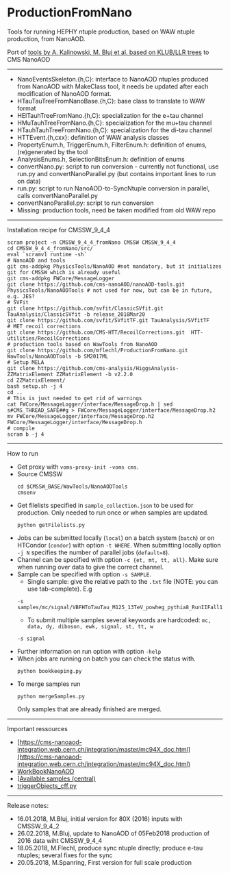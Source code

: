 # ProductionFromNano

Tools for running HEPHY ntuple production, based on WAW ntuple production, from NanoAOD.

Port of [tools by A. Kalinowski, M. Bluj et al. based on KLUB/LLR trees](https://github.com/akalinow/Production.git) to CMS NanoAOD

---

* NanoEventsSkeleton.{h,C}: interface to NanoAOD ntuples produced from NanoAOD with MakeClass tool, it needs be updated after each modification of NanoAOD format.
* HTauTauTreeFromNanoBase.{h,C}: base class to translate to WAW format
* HElTauhTreeFromNano.{h,C}: specialization for the e+tau channel
* HMuTauhTreeFromNano.{h,C}: specialization for the mu+tau channel
* HTauhTauhTreeFromNano.{h,C}: specialization for the di-tau channel
* HTTEvent.{h,cxx}: definition of WAW analysis classes
* PropertyEnum.h, TriggerEnum.h, FilterEnum.h: definition of enums, (re)generated by the tool
* AnalysisEnums.h, SelectionBitsEnum.h: definition of enums
* convertNano.py: script to run conversion - currently not functional, use run.py and convertNanoParallel.py (but contains important lines to run on data)
* run.py: script to run NanoAOD-to-SyncNtuple conversion in parallel, calls convertNanoParallel.py
* convertNanoParallel.py: script to run conversion
* Missing: production tools, need be taken modified from old WAW repo

---

Installation recipe for CMSSW_9_4_4
```
scram project -n CMSSW_9_4_4_fromNano CMSSW CMSSW_9_4_4
cd CMSSW_9_4_4_fromNano/src/
eval `scramv1 runtime -sh`
# NanoAOD and tools 
git cms-addpkg PhysicsTools/NanoAOD #not mandatory, but it initializes git for CMSSW which is already useful
git cms-addpkg FWCore/MessageLogger
git clone https://github.com/cms-nanoAOD/nanoAOD-tools.git PhysicsTools/NanoAODTools # not used for now, but can be in future, e.g. JES?
# SVFit
git clone https://github.com/svfit/ClassicSVfit.git TauAnalysis/ClassicSVfit -b release_2018Mar20
git clone https://github.com/svfit/SVfitTF.git TauAnalysis/SVfitTF
# MET recoil corrections
git clone https://github.com/CMS-HTT/RecoilCorrections.git  HTT-utilities/RecoilCorrections
# production tools based on WawTools from NanoAOD
git clone https://github.com/mflechl/ProductionFromNano.git WawTools/NanoAODTools -b SM2017ML
# Setup MELA
git clone https://github.com/cms-analysis/HiggsAnalysis-ZZMatrixElement ZZMatrixElement -b v2.2.0
cd ZZMatrixElement/
bash setup.sh -j 4
cd ..
# This is just needed to get rid of warnings
cat FWCore/MessageLogger/interface/MessageDrop.h | sed s#CMS_THREAD_SAFE##g > FWCore/MessageLogger/interface/MessageDrop.h2
mv FWCore/MessageLogger/interface/MessageDrop.h2 FWCore/MessageLogger/interface/MessageDrop.h 
# compile
scram b -j 4
```

---
How to run

* Get proxy with `voms-proxy-init -voms cms`.
* Source CMSSW
  ```
  cd $CMSSW_BASE/WawTools/NanoAODTools
  cmsenv
  ```
* Get filelists specified in `sample_collection.json` to be used for production. Only needed to run once or when samples are updated.
  ```
  python getFilelists.py
  ```
* Jobs can be submitted locally (`local`) on a batch system (`batch`) or on HTCondor (`condor`) with option `-t WHERE`. When submitting locally option `-j N` specifies the number of parallel jobs (`default=8`).
* Channel can be specified with option `-c {et, mt, tt, all}`. Make sure when running over data to give the correct channel.
* Sample can be specified with option `-s SAMPLE`.
  - Single sample: give the relative path to the `.txt` file (NOTE: you can use tab-complete). E.g 
  ```
  -s samples/mc/signal/VBFHToTauTau_M125_13TeV_powheg_pythia8_RunIIFall17NanoAOD_12Apr2018.txt
  ```
  - To submit multiple samples several keywords are hardcoded: `mc, data, dy, diboson, ewk, signal, st, tt, w`
  ```
  -s signal
  ```
* Further information on run option with option `-help`
* When jobs are running on batch you can check the status with. 
  ```
  python bookkeeping.py
  ```
* To merge samples run 
  ```
  python mergeSamples.py
  ```
  Only samples that are already finished are merged.

---
Important ressources

* [https://cms-nanoaod-integration.web.cern.ch/integration/master/mc94X_doc.html](https://cms-nanoaod-integration.web.cern.ch/integration/master/mc94X_doc.html)
* [WorkBookNanoAOD](https://twiki.cern.ch/twiki/bin/view/CMSPublic/WorkBookNanoAOD)
* [[Available samples (central)](https://twiki.cern.ch/twiki/bin/view/CMSPublic/WorkBookNanoAOD#Centrally_produced_samples)
* [triggerObjects_cff.py](https://github.com/cms-sw/cmssw/blob/CMSSW_9_4_X/PhysicsTools/NanoAOD/python/triggerObjects_cff.py)



---
Release notes:
* 16.01.2018, M.Bluj, initial version for 80X (2016) inputs with CMSSW_9_4_2
* 26.02.2018, M.Bluj, update to NanoAOD of 05Feb2018 production of 2016 data wiht CMSSW_9_4_4
* 18.05.2018, M.Flechl, produce sync ntuple directly; produce e-tau ntuples; several fixes for the sync
* 20.05.2018, M.Spanring, First version for full scale production
